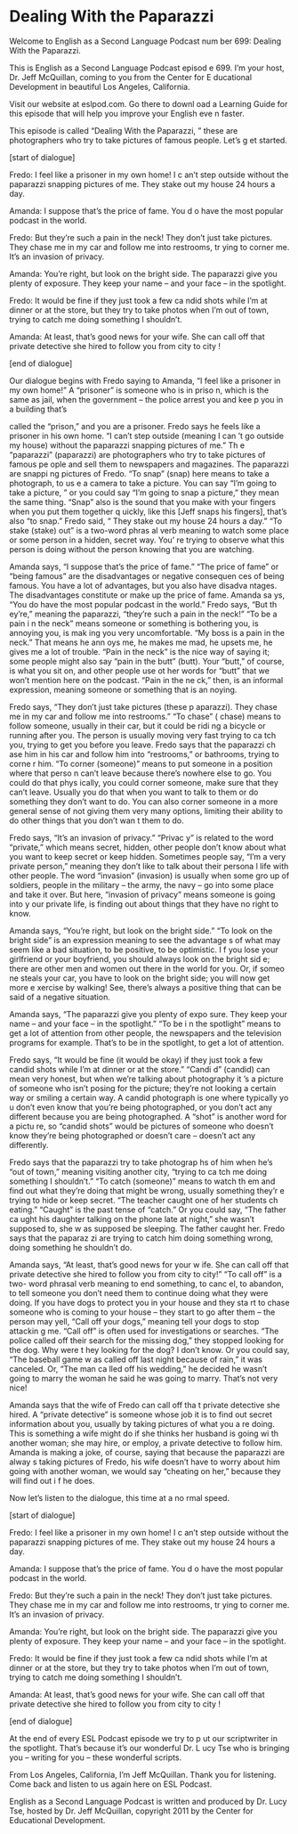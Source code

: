 # Dealing With the Paparazzi

Welcome to English as a Second Language Podcast num ber 699: Dealing With the Paparazzi. 

This is English as a Second Language Podcast episod e 699.  I’m your host, Dr. Jeff McQuillan, coming to you from the Center for E ducational Development in beautiful Los Angeles, California. 

Visit our website at eslpod.com.  Go there to downl oad a Learning Guide for this episode that will help you improve your English eve n faster. 

This episode is called “Dealing With the Paparazzi, ” these are photographers who try to take pictures of famous people.  Let’s g et started. 

[start of dialogue] 

Fredo:  I feel like a prisoner in my own home!  I c an’t step outside without the paparazzi snapping pictures of me.  They stake out my house 24 hours a day. 

Amanda:  I suppose that’s the price of fame.  You d o have the most popular podcast in the world. 

Fredo:  But they’re such a pain in the neck!  They don’t just take pictures.  They chase me in my car and follow me into restrooms, tr ying to corner me.  It’s an invasion of privacy. 

Amanda:  You’re right, but look on the bright side.   The paparazzi give you plenty of exposure.  They keep your name – and your face –  in the spotlight.   

Fredo:  It would be fine if they just took a few ca ndid shots while I’m at dinner or at the store, but they try to take photos when I’m out of town, trying to catch me doing something I shouldn’t.   

Amanda:  At least, that’s good news for your wife.  She can call off that private detective she hired to follow you from city to city ! 

[end of dialogue] 

Our dialogue begins with Fredo saying to Amanda, “I  feel like a prisoner in my own home!”  A “prisoner” is someone who is in priso n, which is the same as jail, when the government – the police arrest you and kee p you in a building that’s  

called the “prison,” and you are a prisoner.  Fredo  says he feels like a prisoner in his own home.  “I can’t step outside (meaning I can ’t go outside my house) without the paparazzi snapping pictures of me.”  Th e “paparazzi” (paparazzi) are photographers who try to take pictures of famous pe ople and sell them to newspapers and magazines.  The paparazzi are snappi ng pictures of Fredo.  “To snap” (snap) here means to take a photograph, to us e a camera to take a picture.  You can say “I’m going to take a picture, ” or you could say “I’m going to snap a picture,” they mean the same thing.  “Snap” also is the sound that you make with your fingers when you put them together q uickly, like this [Jeff snaps his fingers], that’s also “to snap.”  Fredo said, “ They stake out my house 24 hours a day.”  “To stake (stake) out” is a two-word phras al verb meaning to watch some place or some person in a hidden, secret way.  You’ re trying to observe what this person is doing without the person knowing that you  are watching.   

Amanda says, “I suppose that’s the price of fame.”  “The price of fame” or “being famous” are the disadvantages or negative consequen ces of being famous.  You have a lot of advantages, but you also have disadva ntages.  The disadvantages constitute or make up the price of fame.  Amanda sa ys, “You do have the most popular podcast in the world.”  Fredo says, “But th ey’re,” meaning the paparazzi, “they’re such a pain in the neck!”  “To be a pain i n the neck” means someone or something is bothering you, is annoying you, is mak ing you very uncomfortable. “My boss is a pain in the neck.”  That means he ann oys me, he makes me mad, he upsets me, he gives me a lot of trouble.  “Pain in the neck” is the nice way of saying it; some people might also say “pain in the butt” (butt).  Your “butt,” of course, is what you sit on, and other people use ot her words for “butt” that we won’t mention here on the podcast.  “Pain in the ne ck,” then, is an informal expression, meaning someone or something that is an noying. 

Fredo says, “They don’t just take pictures (these p aparazzi).  They chase me in my car and follow me into restrooms.”  “To chase” ( chase) means to follow someone, usually in their car, but it could be ridi ng a bicycle or running after you. The person is usually moving very fast trying to ca tch you, trying to get you before you leave.  Fredo says that the paparazzi ch ase him in his car and follow him into “restrooms,” or bathrooms, trying to corne r him.  “To corner (someone)” means to put someone in a position where that perso n can’t leave because there’s nowhere else to go.  You could do that phys ically, you could corner someone, make sure that they can’t leave.  Usually you do that when you want to talk to them or do something they don’t want to do.   You can also corner someone in a more general sense of not giving them very many options, limiting their ability to do other things that you don’t wan t them to do.   

Fredo says, “It’s an invasion of privacy.”  “Privac y” is related to the word “private,” which means secret, hidden, other people don’t know  about what you want to keep secret or keep hidden.  Sometimes people say, “I’m a very private person,” meaning they don’t like to talk about their persona l life with other people.  The word “invasion” (invasion) is usually when some gro up of soldiers, people in the military – the army, the navy – go into some place and take it over.  But here, “invasion of privacy” means someone is going into y our private life, is finding out about things that they have no right to know. 

Amanda says, “You’re right, but look on the bright side.”  “To look on the bright side” is an expression meaning to see the advantage s of what may seem like a bad situation, to be positive, to be optimistic.  I f you lose your girlfriend or your boyfriend, you should always look on the bright sid e; there are other men and women out there in the world for you.  Or, if someo ne steals your car, you have to look on the bright side; you will now get more e xercise by walking!  See, there’s always a positive thing that can be said of  a negative situation.    

Amanda says, “The paparazzi give you plenty of expo sure.  They keep your name – and your face – in the spotlight.”  “To be i n the spotlight” means to get a lot of attention from other people, the newspapers and the television programs for example.  That’s to be in the spotlight, to get  a lot of attention.   

Fredo says, “It would be fine (it would be okay) if  they just took a few candid shots while I’m at dinner or at the store.”  “Candi d” (candid) can mean very honest, but when we’re talking about photography it ’s a picture of someone who isn’t posing for the picture; they’re not looking a  certain way or smiling a certain way.  A candid photograph is one where typically yo u don’t even know that you’re being photographed, or you don’t act any different because you are being photographed.  A “shot” is another word for a pictu re, so “candid shots” would be pictures of someone who doesn’t know they’re being photographed or doesn’t care – doesn’t act any differently.   

Fredo says that the paparazzi try to take photograp hs of him when he’s “out of town,” meaning visiting another city, “trying to ca tch me doing something I shouldn’t.”  “To catch (someone)” means to watch th em and find out what they’re doing that might be wrong, usually something they’r e trying to hide or keep secret.  “The teacher caught one of her students ch eating.”  “Caught” is the past tense of “catch.”  Or you could say, “The father ca ught his daughter talking on the phone late at night,” she wasn’t supposed to, she w as supposed be sleeping. The father caught her.  Fredo says that the paparaz zi are trying to catch him doing something wrong, doing something he shouldn’t  do.   

Amanda says, “At least, that’s good news for your w ife.  She can call off that private detective she hired to follow you from city  to city!”  “To call off” is a two- word phrasal verb meaning to end something, to canc el, to abandon, to tell someone you don’t need them to continue doing what they were doing.  If you have dogs to protect you in your house and they sta rt to chase someone who is coming to your house – they start to go after them – the person may yell, “Call off your dogs,” meaning tell your dogs to stop attackin g me.  “Call off” is often used for investigations or searches.  “The police called  off their search for the missing dog,” they stopped looking for the dog.  Why were t hey looking for the dog?  I don’t know.  Or you could say, “The baseball game w as called off last night because of rain,” it was canceled.  Or, “The man ca lled off his wedding,” he decided he wasn’t going to marry the woman he said he was going to marry. That’s not very nice! 

Amanda says that the wife of Fredo can call off tha t private detective she hired. A “private detective” is someone whose job it is to  find out secret information about you, usually by taking pictures of what you a re doing.  This is something a wife might do if she thinks her husband is going wi th another woman; she may hire, or employ, a private detective to follow him.   Amanda is making a joke, of course, saying that because the paparazzi are alway s taking pictures of Fredo, his wife doesn’t have to worry about him going with  another woman, we would say “cheating on her,” because they will find out i f he does.   

Now let’s listen to the dialogue, this time at a no rmal speed. 

[start of dialogue] 

Fredo:  I feel like a prisoner in my own home!  I c an’t step outside without the paparazzi snapping pictures of me.  They stake out my house 24 hours a day. 

Amanda:  I suppose that’s the price of fame.  You d o have the most popular podcast in the world. 

Fredo:  But they’re such a pain in the neck!  They don’t just take pictures.  They chase me in my car and follow me into restrooms, tr ying to corner me.  It’s an invasion of privacy. 

Amanda:  You’re right, but look on the bright side.   The paparazzi give you plenty of exposure.  They keep your name – and your face –  in the spotlight.   

Fredo:  It would be fine if they just took a few ca ndid shots while I’m at dinner or at the store, but they try to take photos when I’m out of town, trying to catch me doing something I shouldn’t.   

Amanda:  At least, that’s good news for your wife.  She can call off that private detective she hired to follow you from city to city ! 

[end of dialogue] 

At the end of every ESL Podcast episode we try to p ut our scriptwriter in the spotlight.  That’s because it’s our wonderful Dr. L ucy Tse who is bringing you – writing for you – these wonderful scripts.   

From Los Angeles, California, I’m Jeff McQuillan.  Thank you for listening.  Come back and listen to us again here on ESL Podcast. 

English as a Second Language Podcast is written and  produced by Dr. Lucy Tse, hosted by Dr. Jeff McQuillan, copyright 2011 by the  Center for Educational Development.

